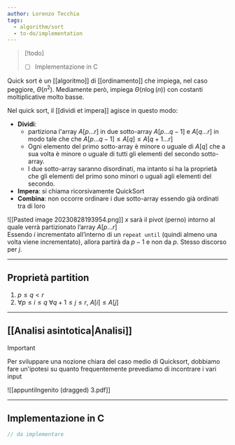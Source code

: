 ```yaml
---
author: Lorenzo Tecchia
tags:
  - algorithm/sort
  - to-do/implementation
---
```

>[!todo] 
>- [ ] Implementazione in C

Quick sort è un [[algoritmo]] di [[ordinamento]] che impiega, nel caso peggiore, $\Theta(n^2)$.
Mediamente però, impiega $\Theta(n\log(n))$ con costanti moltiplicative molto basse.

Nel quick sort, il [[dividi et impera]] agisce in questo modo:
- **Dividi**: 
	- partiziona l'array $A[p \dots r ]$ in due sotto-array $A[p\dots q-1]$ e $A[q\dots r]$ in modo tale che che $A[p \dots q-1]\leq A[q]\leq A[q+1\dots r]$
	- Ogni elemento del primo sotto-array è minore o uguale di $A[q]$ che a sua volta è minore o uguale di tutti gli elementi del secondo sotto-array.
	- I due sotto-array saranno disordinati, ma intanto si ha la proprietà  che gli elementi del primo sono minori o uguali agli elementi del secondo.
- **Impera**: si chiama ricorsivamente QuickSort
- **Combina**: non occorre ordinare i due sotto-array essendo già ordinati tra di loro

![[Pasted image 20230828193954.png]]
$x$ sarà il pivot (perno) intorno al quale verrà partizionato l’array $A[p\dots r]$  
Essendo $i$ incrementato all’interno di un `repeat until` (quindi almeno una volta viene incrementato), allora partirà da $p − 1$ e non da $p$. Stesso discorso per $j$.

---
## Proprietà partition
1. $p \leq q < r$
2. $\forall p \leq i \leq q$    $\forall q+1 \leq j \leq r$,   $A[i] \leq A[j]$ 
---
## [[Analisi asintotica|Analisi]]
>[!important] 
> Per sviluppare una nozione chiara del caso medio di Quicksort, dobbiamo fare un'ipotesi su quanto frequentemente prevediamo di incontrare i vari input


![[appuntiIngenito (dragged) 3.pdf]]

---
## Implementazione in C
```C
// da implementare
```
